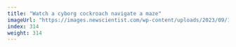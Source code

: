 ```yaml
---
title: "Watch a cyborg cockroach navigate a maze"
imageUrl: "https://images.newscientist.com/wp-content/uploads/2023/09/18122511/SEI_171749670.jpg?width=788"
index: 314
weight: 314
---
```


